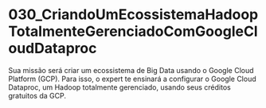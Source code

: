 # 030_CriandoUmEcossistemaHadoopTotalmenteGerenciadoComGoogleCloudDataproc
Sua missão será criar um ecossistema de Big Data usando o Google Cloud Platform (GCP). Para isso, o expert te ensinará a configurar o Google Cloud Dataproc, um Hadoop totalmente gerenciado, usando seus créditos gratuitos da GCP.
